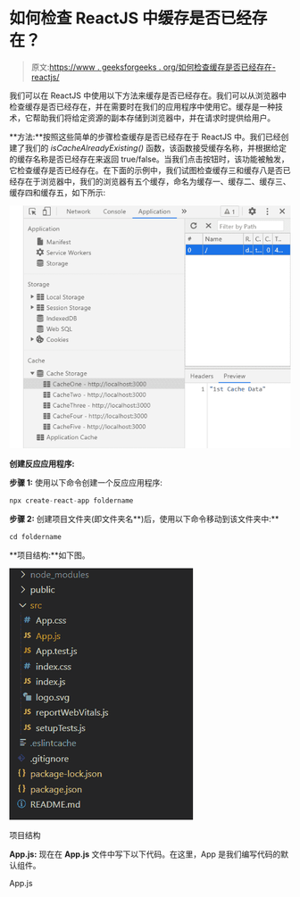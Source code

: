 # 如何检查 ReactJS 中缓存是否已经存在？

> 原文:[https://www . geeksforgeeks . org/如何检查缓存是否已经存在-reactjs/](https://www.geeksforgeeks.org/how-to-check-cache-is-already-existing-or-not-in-reactjs/)

我们可以在 ReactJS 中使用以下方法来缓存是否已经存在。我们可以从浏览器中检查缓存是否已经存在，并在需要时在我们的应用程序中使用它。缓存是一种技术，它帮助我们将给定资源的副本存储到浏览器中，并在请求时提供给用户。

**方法:**按照这些简单的步骤检查缓存是否已经存在于 ReactJS 中。我们已经创建了我们的 *isCacheAlreadyExisting()* 函数，该函数接受缓存名称，并根据给定的缓存名称是否已经存在来返回 true/false。当我们点击按钮时，该功能被触发，它检查缓存是否已经存在。在下面的示例中，我们试图检查缓存三和缓存八是否已经存在于浏览器中，我们的浏览器有五个缓存，命名为缓存一、缓存二、缓存三、缓存四和缓存五，如下所示:

![](img/8ac15bc68f3016d570fd085243e903ac.png)

**创建反应应用程序:**

**步骤 1:** 使用以下命令创建一个反应应用程序:

```jsx
npx create-react-app foldername
```

**步骤 2:** 创建项目文件夹(即文件夹名**)后，使用以下命令移动到该文件夹中:**

```jsx
cd foldername
```

**项目结构:**如下图。

![](img/f04ae0d8b722a9fff0bd9bd138b29c23.png)

项目结构

**App.js:** 现在在 **App.js** 文件中写下以下代码。在这里，App 是我们编写代码的默认组件。

App.js